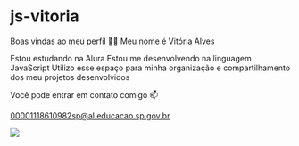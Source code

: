 # js-vitoria

Boas vindas ao meu perfil 💙💙
Meu nome é Vitória Alves 

Estou estudando na Alura
Estou me desenvolvendo na linguagem JavaScript
Utilizo esse espaço para minha organização e compartilhamento dos meu projetos desenvolvidos

Você pode entrar em contato comigo 📫

00001118610982sp@al.educacao.sp.gov.br

![](content://media/external/downloads/1000280727)
